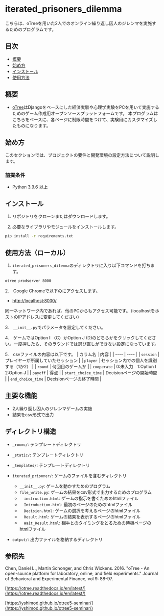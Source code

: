 # iterated_prisoners_dilemma

こちらは、oTreeを用いた2人でのオンライン繰り返し囚人のジレンマを実施するためのプログラムです。

## 目次

- [概要](#概要)
- [始め方](#始め方)
- [インストール](#インストール)
- [使用方法](#使用方法)

## 概要

- [oTree](https://github.com/oTree-org/oTree)はDjangoをベースにした経済実験や心理学実験をPCを用いて実施するためのゲーム作成用オープンソースプラットフォームです。
本プログラムはこちらをベースに、各ページに制限時間をつけて、実験用にカスタマイズしたものになります。

## 始め方

このセクションでは、プロジェクトの要件と開発環境の設定方法について説明します。

### 前提条件

- Python 3.9.6 以上

## インストール

1. リポジトリをクローンまたはダウンロードします。

2. 必要なライブラリやモジュールをインストールします。
```bash
pip install -r requirements.txt
```

## 使用方法（ローカル）

1. `iterated_prisoners_dilemma`のディレクトリに入り以下コマンドを打ちます。
```bash
otree prodserver 8000
```
2.　Google Chromeで以下のにアクセスします。

- [http://localhost:8000/](http://localhost:8000/)

同一ネットワーク内であれば、他のPCからもアクセス可能です。（localhostをホストのIPアドレスに変更してください）

3.　`__init__.py`でパラメータを設定してください。

4.　ゲームではOption I （C）かOption J (D)のどちらかをクリックしてください。一度押したら、そのラウンドでは選び直しができない設定になっています。

5.　csvファイルの内容は以下です。
| カラム名 | 内容 |
| ---- | ---- |
| `session` | プレイヤーが所属していたセッション |
| `player` | セッション内での個人を識別する（1か2） |
| `round` | 何回目のゲームか |
| `cooperate` | 0:未入力　1:Option I 2:Option J |
| `payoff` | 得点 |
| `start_choice_time` | Decisionページの開始時間 |
| `end_choice_time` | Decisionページの終了時間 |


## 主要な機能
- 2人繰り返し囚人のジレンマゲームの実施
- 結果をcsv形式で出力

## ディレクトリ構造
- `_rooms/`: テンプレートディレクトリ
- `_static/`: テンプレートディレクトリ
- `_templates/`: テンプレートディレクトリ

  
- `iterated_prisoner/`: ゲームのファイルを含むディレクトリ
  - `__init__.py`: ゲームを動かすためのプログラム
  - `file_write.py`: ゲームの結果をcsv形式で出力するためのプログラム
  - 　`instruction.html`: ゲームの指示を書くためのhtmlファイル
  - 　`Introduction.html`: 最初のページのためのhtmlファイル
  - 　`Decision.html`: ゲームの選択を考えるページのhtmlファイル
  - 　`Result.html`: ゲームの結果を表示するページのhtmlファイル
  - 　`Wait_Result.html`: 相手とのタイミングをとるための待機ページのhtmlファイル

- `output/`: 出力ファイルを格納するディレクトリ


## 参照先

Chen, Daniel L., Martin Schonger, and Chris Wickens.
2016. "oTree - An open-source platform for laboratory, online, and field experiments."
Journal of Behavioral and Experimental Finance, vol 9: 88-97.

[https://otree.readthedocs.io/en/latest/](https://otree.readthedocs.io/en/latest/)

[https://yshimod.github.io/otree5-seminar/](https://yshimod.github.io/otree5-seminar/)

